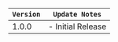 | `Version` | `Update Notes`                                              |
|-----------|-------------------------------------------------------------|
| 1.0.0     | - Initial Release                                           |
